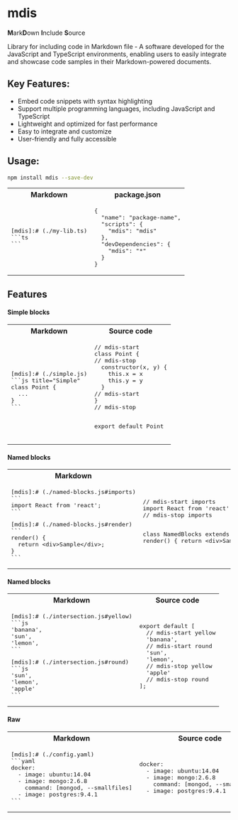 # mdis

**M**ark**D**own **I**nclude **S**ource

Library for including code in Markdown file - A software developed for the JavaScript and TypeScript environments, enabling users to easily integrate and showcase code samples in their Markdown-powered documents.

## Key Features:
* Embed code snippets with syntax highlighting
* Support multiple programming languages, including JavaScript and TypeScript
* Lightweight and optimized for fast performance
* Easy to integrate and customize
* User-friendly and fully accessible

## Usage:
```sh
npm install mdis --save-dev
```
<table>
<tr>
<th>Markdown</th>
<th>package.json</th>
</tr>
<tr>
<td>
<pre>
[mdis]:# (./my-lib.ts)
```ts
```
</pre>
</td>
<td>
<pre>
{
  "name": "package-name",
  "scripts": {
    "mdis": "mdis"
  },
  "devDependencies": {
    "mdis": "*"
  }
}
</pre>
</td>
</tr>
</table>

## Features

#### Simple blocks
<table>
<tr>
<th>Markdown</th>
<th>Source code</th>
</tr>
<tr>
<td>
<pre>
[mdis]:# (./simple.js)
```js title="Simple"
class Point {
  ...
}
```
</pre>
</td>
<td>
<pre>
// mdis-start
class Point {
// mdis-stop
  constructor(x, y) {
    this.x = x
    this.y = y
  }
// mdis-start
}
// mdis-stop

export default Point
</pre>
</td>
</tr>
</table>

#### Named blocks
<table>
<tr>
<th>Markdown</th>
<th>Source code</th>
</tr>
<tr>
<td>
<pre>
[mdis]:# (./named-blocks.js#imports)
```
import React from 'react';
```
</pre>
<pre>
[mdis]:# (./named-blocks.js#render)
```
render() {
  return &lt;div&gt;Sample&lt;/div&gt;;
}
```
</pre>
</td>
<td>
<pre>
// mdis-start imports
import React from 'react';
// mdis-stop imports

class NamedBlocks extends React.PureComponent {
  // mdis-start render
  render() {
    return &lt;div&gt;Sample&lt;/div&gt;;
  }
  // mdis-stop render
}
</pre>
</td>
</tr>
</table>


#### Named blocks
<table>
<tr>
<th>Markdown</th>
<th>Source code</th>
</tr>
<tr>
<td>
<pre>
[mdis]:# (./intersection.js#yellow)
```js
'banana',
'sun',
'lemon',
```
</pre>
<pre>
[mdis]:# (./intersection.js#round)
```js
'sun',
'lemon',
'apple'
```
</pre>
</td>
<td>
<pre>
export default [
  // mdis-start yellow
  'banana',
  // mdis-start round
  'sun',
  'lemon',
  // mdis-stop yellow
  'apple'
  // mdis-stop round
];
</pre>
</td>
</tr>
</table>

#### Raw
<table>
<tr>
<th>Markdown</th>
<th>Source code</th>
</tr>
<tr>
<td>
<pre>
[mdis]:# (./config.yaml)
```yaml
docker:
  - image: ubuntu:14.04
  - image: mongo:2.6.8
    command: [mongod, --smallfiles]
  - image: postgres:9.4.1
```
</pre>
</td>
<td>
<pre>
docker:
  - image: ubuntu:14.04
  - image: mongo:2.6.8
    command: [mongod, --smallfiles]
  - image: postgres:9.4.1
</pre>
</td>
</tr>
</table>
